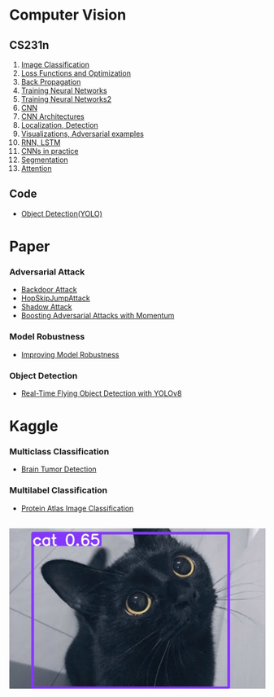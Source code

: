 # Computer Vision
## CS231n
1. [Image Classification](https://github.com/em-1001/AI/blob/master/CS231n/1.Image%20Classification.md)
2. [Loss Functions and Optimization](https://github.com/em-1001/AI/blob/master/CS231n/2.Loss%20Functions%20and%20Optimization.md)
3. [Back Propagation](https://github.com/em-1001/AI/blob/master/CS231n/3.Back%20Propagation.md)
4. [Training Neural Networks](https://github.com/em-1001/AI/blob/master/CS231n/4.Training%20Neural%20Networks.md)
5. [Training Neural Networks2](https://github.com/em-1001/AI/blob/master/CS231n/5.Training%20Neural%20Networks2.md)
6. [CNN](https://github.com/em-1001/AI/blob/master/CS231n/6.CNN.md)
7. [CNN Architectures](https://github.com/em-1001/AI/blob/master/CS231n/7.CNN%20Architectures.md)
8. [Localization, Detection](https://github.com/em-1001/AI/blob/master/CS231n/8.Localization%2C%20Detection.md)
9. [Visualizations, Adversarial examples](https://github.com/em-1001/AI/blob/master/CS231n/9.Visualizations%2C%20Adversarial%20examples.md)
10. [RNN, LSTM](https://github.com/em-1001/AI/blob/master/CS231n/10.RNN%2C%20LSTM.md)
11. [CNNs in practice](https://github.com/em-1001/AI/blob/master/CS231n/11.CNNs%20in%20practice.md)
12. [Segmentation](https://github.com/em-1001/AI/blob/master/CS231n/12.Segmentation.md)
13. [Attention](https://github.com/em-1001/AI/blob/master/CS231n/13.Attention.md)

## Code
- [Object Detection(YOLO)](https://github.com/em-1001/AI/blob/master/CV%20Code/Object_Detection(YOLO).ipynb)

# Paper 
### Adversarial Attack
- [Backdoor Attack](https://github.com/em-1001/AI/blob/master/Paper/Backdoor%20Attack.md)
- [HopSkipJumpAttack](https://github.com/em-1001/AI/blob/master/Paper/HopSkipJumpAttack.md)
- [Shadow Attack](https://github.com/em-1001/AI/blob/master/Paper/Shadow%20Attack.md)
- [Boosting Adversarial Attacks with Momentum](https://github.com/em-1001/AI/blob/master/Paper/Boosting%20Adversarial%20Attacks%20with%20Momentum.md)

### Model Robustness
- [Improving Model Robustness](https://github.com/em-1001/AI/blob/master/Paper/Improving%20Model%20Robustness.md)

### Object Detection
- [Real-Time Flying Object Detection with YOLOv8](https://github.com/em-1001/AI/blob/master/Paper/Real-Time%20Flying%20Object%20Detection%20with%20YOLOv8.md)

# Kaggle
### Multiclass Classification
- [Brain Tumor Detection](https://github.com/em-1001/AI/blob/master/Kaggle/brain-tumor-classification-mri.ipynb)

### Multilabel Classification
- [Protein Atlas Image Classification](https://github.com/em-1001/AI/blob/master/Kaggle/protein-atlas-image-classification.ipynb)

<br>

<img src="https://github.com/em-1001/AI/blob/master/Images/cat_detection.jpg">




